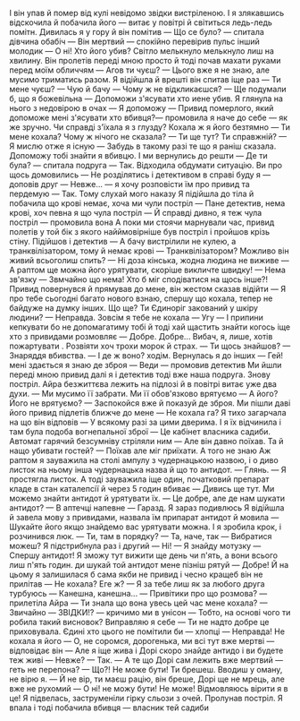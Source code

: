 І він упав й помер від кулі невідомо звідки вистріленою. І я злякавшись відскочила й побачила його <span>&#8212;</span> витає у повітрі й світиться ледь-ледь помітн. Дивилась я у гору й він помітив
<span>&#8212;</span>  Що се було? <span>&#8212;</span> спитала дівчина обабіч
<span>&#8212;</span> Він мертвий <span>&#8212;</span> спокійно перевірив пульс інший молодик
<span>&#8212;</span> О ні! Хто його убив? Світло мелькнуло мелькнуло лиш на хвилину.
Він пролетів переді мною просто й тоді почав махати руками перед моїм обличчям
<span>&#8212;</span> Агов ти чуєш?
<span>&#8212;</span> Цього вже я не знаю, але мусимо триматись разом.
Я відійшла й врешті він спитав іще раз
<span>&#8212;</span> Ти мене чуєш?
<span>&#8212;</span> Чую й бачу
<span>&#8212;</span> Чому ж не відкликаєшся?
<span>&#8212;</span> Ще подумали б, що я божевільна
<span>&#8212;</span> Допоможи з'ясувати хто иене убив.
Я глянула на нього з недовірою в очах
<span>&#8212;</span> Я допоможу
<span>&#8212;</span> Привид померлого, який допоможе мені з'ясувати хто вбивця?<span>&#8212;</span> промовила я наче до себе <span>&#8212;</span> як же зручно. Чи справді з'їхала я з глузду? Кохала ж я його безтямно
<span>&#8212;</span> Ти мене кохала? Чому ж нічого не сказала?
<span>&#8212;</span> Ти ще тут? Ти справжній?
<span>&#8212;</span> Я мислю отже я існую
<span>&#8212;</span> Забудь в такому разі те що я раніш сказала. Допоможу тобі знайти я вбивцю.
І ми вернулись до решти
<span>&#8212;</span> Де ти була? <span>&#8212;</span> спитала подруга
<span>&#8212;</span> Так. Відходила обдумати ситуацію. Ви про щось домовились
<span>&#8212;</span> Не розділятись і детективом в справі буду я <span>&#8212;</span> доповів друг
<span>&#8212;</span> Невже... <span>&#8212;</span> я хочу розповісти їм про привид та пердемую
<span>&#8212;</span> Так. Тому слухай мого наказу
Я підійшла до тіла й побачила що крові немає, хоча ми чули постріл
<span>&#8212;</span> Пане детектив, нема крові, хоч певна я що чула постріл
<span>&#8212;</span> Й справді дивно, я теж чула постріл <span>&#8212;</span> промовила вона
А поки ми стоячи марнували час, привид полетів у той бік з якого найймовірніше був постріл і пройшов крізь стіну. Підійшов і детектив
<span>&#8212;</span> А бачу вистрілили не кулею, а транквілізатором, тому й немає крові
<span>&#8212;</span> Транквілізатором? Можливо він живий всьоголиш спить?
<span>&#8212;</span> Ні доза кінська, жодна людина не виживе
<span>&#8212;</span> А раптом ще можна його урятувати, скоріше викличте швидку!
<span>&#8212;</span> Нема зв'язку
<span>&#8212;</span> Звмчайно що нема! Хто б міг сподіватися на щось інше?!
Привид повернувся й прямував до мене, він жестом сказав відійти
<span>&#8212;</span> Я про тебе сьогодні багато нового взнаю, спершу що кохала, тепер не байдуже на думку інших. Що ще? Ти Єдиноріг закований у шкіру людини?
<span>&#8212;</span> Неправда. Зовсім я тебе не кохала
<span>&#8212;</span> Угу
<span>&#8212;</span> І припини кепкувати бо не допомагатиму тобі й тоді хай щастить знайти когось іще хто з привидами розмовляє
<span>&#8212;</span> Добре. Добре... Вибач, я, лише, хотів пожартувати . Розвіяти хоч трохи морок й страх.
<span>&#8212;</span> Ти щось знайшов?
<span>&#8212;</span> Знаряддя вбивства.
<span>&#8212;</span> І де ж воно? ходім.
Вернулась я до інших
<span>&#8212;</span> Гей! мені здається я знаю де зброя
<span>&#8212;</span> Веди <span>&#8212;</span> промовив детектив 
Ми йшли переді мною привид далі я і детектив тоді вже наша подруга. Знову постріл. Айра безжиттєва лежить на підлозі й в повітрі витає уже два духи.
<span>&#8212;</span> Ми мусимо її забрати. Ми її обов'язково врятуємо
<span>&#8212;</span> А його? Його не врятуємо?
<span>&#8212;</span> Заспокойся вже й показуй де зброя. 
Ми пішли даві його привид підлетів ближче до мене
<span>&#8212;</span> Не кохала га?
Я тихо загарчала на що він відповів
<span>&#8212;</span> У всякому разі за цими дверима.
І я їх відчинила і там була подоба вогнепальної зброї
<span>&#8212;</span> Це кабінет власника садиби. Автомат гарячий безсумніву стріляли ним
<span>&#8212;</span> Але він давно поїхав. Та й нащо убивати гостей?
<span>&#8212;</span> Поїхав але міг приїхати. А того не знаю 
Аж раптом я зауважила на столі ампулу з чудернацькою назвою, і о диво листок на ньому інша чудернацька назва й що то антидот.
<span>&#8212;</span> Глянь. <span>&#8212;</span> Я простягла листок. А тоді зауважила іще один, початковий препарат кладе в стан каталепсії й через 5 годин вбиває
<span>&#8212;</span> Дивись ще тут. Ми можемо знайти антидот й урятувати їх.
<span>&#8212;</span> Це добре, але де нам шукати антидот?
<span>&#8212;</span> В аптечці напевне 
<span>&#8212;</span> Гаразд. Я зараз подивлюсь 
Я відійшла й завела мову з привидами, назвала їм припарат антидот й мовила
<span>&#8212;</span> Шукайте його якщо знайдемо вас урятувати можна.
І я зробила крок, і розчинився люк.
<span>&#8212;</span> Ти, там в порядку?
<span>&#8212;</span> Та, наче, так
<span>&#8212;</span> Вибратися можеш?
Я підстрибнула раз і другий
<span>&#8212;</span> Ні!
<span>&#8212;</span> Я знайду мотузку
<span>&#8212;</span> Спершу антидот! Я зможу тут вижити ще день чи п'ять, а вони всього лиш п'ять годин. ди шукай той антидот мене пізніш рятуй
<span>&#8212;</span> Добре!
Й на цьому я залишилася б сама якби не привид і чесно кращеб він не прилітав
<span>&#8212;</span> Не кохала? Еге ж?
<span>&#8212;</span> Я за тебе лиш як за любого друга турбуюсь
<span>&#8212;</span> Канешна, канешна...
<span>&#8212;</span> Привітики про що розмова? <span>&#8212;</span> прилетіла Айра
<span>&#8212;</span> Ти знала що вона увесь цей час мене кохала?
<span>&#8212;</span> Звичайно
<span>&#8212;</span> ЗВІДКИ!? <span>&#8212;</span> кричимо ми в унісон
<span>&#8212;</span> Тобто, на основі чого ти робила такий висновок?
Виправляю я себе
<span>&#8212;</span> Ти не надто добре це приховувала. Єдині хто цього не помітили би <span>&#8212;</span> хлопці
<span>&#8212;</span> Неправда! Не кохала я його
<span>&#8212;</span> О, не соромся, дорогенька, ми всі тут вже мертві <span>&#8212;</span> відповідає він
<span>&#8212;</span> Але я іще жива і Дорі скоро знайде антидо і ви будете теж живі
<span>&#8212;</span> Невже?
<span>&#8212;</span> Так.
<span>&#8212;</span> А те що Дорі сам лежить вже мертвий <span>&#8212;</span> геть не перепона?
<span>&#8212;</span> Що?! Не може бути! Ти брешеш. Вводиш у оману, не вірю я.
<span>&#8212;</span> Й не вір, ти маєш рацію, він бреше, Дорі ще не мрець, але вже не рухомий
<span>&#8212;</span> О ні! не можу бути! Не може! Відмовляюсь вірити я в це!
Я підвелась, заструменіли гірку сльози з очей. Пролунав постріл. Я впала і тоді побачила вбивця <span>&#8212;</span> власник тей садиби
